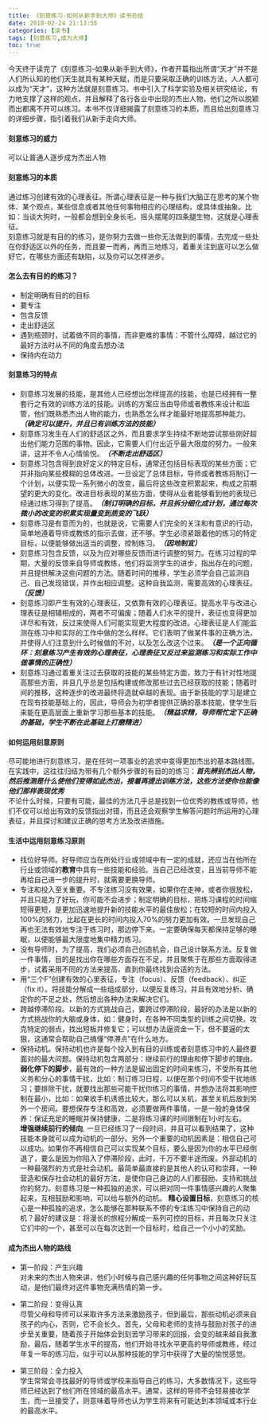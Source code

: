 ```yaml
---
title: 《刻意练习-如何从新手到大师》读书总结
date: 2018-02-24 21:13:55
categories: [读书]
tags: [刻意练习,成为大师]
toc: true
---
```


今天终于读完了《刻意练习-如果从新手到大师》，作者开篇指出所谓“天才”并不是人们所认知的他们天生就具有某种天赋，而是只要采取正确的训练方法，人人都可以成为“天才”，这种方法就是刻意练习。书中引入了科学实验及相关研究结论，有力地支撑了这样的观点，并且解释了各行各业中出现的杰出人物，他们之所以脱颖而出都离不开可以练习。本书不仅详细揭露了刻意练习的本质，而且给出刻意练习的详细步骤，指引着我们从新手走向大师。

<!--more-->

#### 刻意练习的威力
 可以让普通人逐步成为杰出人物

#### 刻意练习的本质
通过练习创建有效的心理表征。所谓心理表征是一种与我们大脑正在思考的某个物体、某个观点，某些信息或者其他任何事物相应的心理结构，或具体或抽象。比如：当谈大狗时，一般都会想到全身长毛、摇头摆尾的四条腿生物，这就是心理表征。<br>
刻意练习就是有目的的练习，是你努力去做一些你无法做到的事情，去完成一些处在你舒适区以外的任务，而且要一而再，再而三地练习，着重关注到底可以怎么做好它，在哪些方面还有缺陷，以及你可以怎样进步。

#### 怎么去有目的的练习？
* 制定明确有目的的目标
* 要专注
* 包含反馈
* 走出舒适区
* 遇到瓶颈时，试着做不同的事情，而非更难的事情：不管什么障碍，越过它的最好方法时从不同的角度去想办法
* 保持内在动力

#### 刻意练习的特点
* 刻意练习发展的技能，是其他人已经想出怎样提高的技能，也是已经拥有一整套行之有效的训练方法的技能。训练的方案应当由导师或者教练来设计和监管，他们既熟悉杰出人物的能力，也熟悉怎么样才能最好地提高那种能力。***（确定可以提升，并且已有训练方法的技能）***
* 刻意练习发生在人们的舒适区之外，而且要求学生持续不断地尝试那些刚好超出他们能力范围的事物。因此，它需要人们付出近乎最大限度的努力。一般来讲，这并不令人心情愉悦。***（不断走出舒适区）***
* 刻意练习包含得到良好定义的特定目标，通常还包括目标表现的某些方面；它并非指向某些模糊的总体改进。一旦设定了总体目标，导师或者教练将制订一个计划，以便实现一系列微小的改变，最后将这些改变积累起来，构成之前期望的更大的变化。改进目标表现的某些方面，使得从业者能够看到他的表现已经通过练习得到了提高。***（制订明确的目标，并且拆分细化成计划，通过每次微小的改变的积累实现量变到质变的飞跃）***
* 刻意练习是有意而为的，也就是说，它需要人们完全的关注和有意识的行动，简单地遵着导师或教练的指示去做，还不够。学生必须紧跟着他的练习的特定目标，以便能够做出适当的调整，控制练习。***（因地制宜）***
* 刻意练习包含反馈，以及为应对哪些反馈而进行调整的努力。在练习过程的早期，大量的反馈来自导师或教练，他们将监测学生的进步，指出存在的问题，并且提供解决这些问题的方法。随着时间的推移，学生必须学会自己监测自己、自己发现错误，并作出相应调整。这种自我监测，需要高效的心理表征。***（反馈）***
* 刻意练习即产生有效的心理表征，又依靠有效的心理表征。提高水平与改进心理表征是相辅相成的，两者不可偏废；随着人们水平的提升，表征也变得更加详尽和有效，反过来使得人们可能实现更大程度的改进。心理表征是人们能监测在练习中和实际的工作中做的怎么样样。它们表明了做某件事的正确方法，并使得人们注意到什么时候做的不对，以及怎么改这个过来。***（是一个正向循环：刻意练习产生有效的心理表征，心理表征又反过来监测练习和实际工作中做事情的正确性）***
* 刻意练习通过着重关注过去获取的技能的某些特定方面，致力于有针对性地提高那些方面，并且几乎总是包括构建或修改那些过去已经获取的技能；随着时间的推移，这种逐步的改进最终将造就卓越的表现。由于新技能的学习是建立在现有技能基础上的，因此，导师会为初学者提供正确的基本技能，使学生后来能在更高层面上重新学习那些基本的技能。***（精益求精，导师帮忙定下正确的基础，学生不断在此基础上打磨精进）***

#### 如何运用刻意原则
尽可能地进行刻意练习，是在任何一项事业的追求中变得更加杰出的基本路线图。在实践中，这往往归结为带有几个额外步骤的有目的的练习：***首先辨别杰出人物，然后推测是什么使他们变得如此杰出，接着再提出训练方法，这些方法使你也能像他们那样表现优秀*** <br>
不论什么时候，只要有可能，最佳的方法几乎总是找到一位优秀的教练或导师，他们不仅可以给出有效的反馈指出对错，而且还会观察学生解答问题时所运用的心理表征，并且探讨和建议正确的思考方法及改进措施。

#### 生活中运用刻意练习原则
* 找位好导师。好导师应当在所处行业或领域中有一定的成就，还应当在他所在行业或领域的**教育**中具有一些技能和经验。当自己已经改变，且当前导师不能再给自己进一步的提升时，就需要更换导师。
* 专注和投入至关重要。不专注练习没有效果，如果你在走神，或者你很放松，并且只是为了好玩，你可能不会进步；制定明确的目标，把练习课程的时间缩短得更短，是更加迅速地提升新的技能水平的最佳放松；在较短的时间内投入100%的努力，比起在更长的时间内投入70%的努力更加有效。一旦发现自己再也无法有效地专注于练习时，那边停下来。一定要确保每天都保持足够的睡眠，以便能够最大限度地集中精力练习。
* 没有导师时，为了提高，我们必须自己创造机会，自己设计联系方法。反复做一件事情，目的是找出你在哪些方面存在不足，并且聚焦于在那些方面取得进步，试着采用不同的方法来提高，直到你最终找到合适的方法。
* 用“三个F”创建有效的心里表征，专注（focus）、反馈（feedback）、纠正（fix it）。将技能分解成一些组成部分，以便反复练习，并且有效地分析、确定你的不足之处，然后想出各种办法来解决它们。
* 跨越停滞阶段。以新的方式挑战自己，要跨过停滞阶段，最好的办法是以新的方式挑战你的大脑或身体，如：健身时，在各种不同类型的训练之间切换。攻克特定的弱点，找出短板并修复它；可以想办法逼资金一下，但不要逼的太狠，这通常会帮助自己搞懂“停滞点”在什么地方。
* 保持动机。保持动机也许是每个投入到有目的训练或者刻意练习中的人最终要面对的最大问题。保持动机包含两部分：继续前行的理由和停下脚步的理由。<br>
  **弱化停下的脚步**，最有效的一种方法是留出固定的时间来练习，不受所有其他义务和分心的事情干扰，比如：制订练习日程，以便在那个时间不受干扰地练习；要排除干扰，就要找出那些可能干扰你练习的事情，并想办法将其影响控制在最小，比如：如果收手机诱惑比较大，那么可以关机，甚至关机后放到另外一个房间。要想保存专注和高效，必须要做两件事情，一是一般的身体保养：保证充足的睡眠并保持健康，二是将练习课的时间限制在1小时左右。<br>
  **增强继续前行的倾向**, 一旦已经练习了一段时间，并且可以看到结果了，这种技能本身就可以成为动机的一部分。另外一个重要的动机因素是：相信自己可以成功。如果你不再相信自己可以实现某个目标，要么是因为你的水平已经倒退了，要么是因为你陷入了停滞阶段，此时，千万不要半途而废。外部动机的一种最强烈的方式是社会动机。最简单最直接的是其他人的认可和崇拜，一种营造和保存社会动机的最好方法，是使你自己身边的人们都鼓励、支持和挑战你的努力。刻意练习是一种孤独的追求，可以把对同一件事情感兴趣的人聚集起来，互相鼓励和影响，可以给与额外的动机。
  **精心设置目标**，刻意练习的核心是一种孤独的追求，怎么能够在那种联系不停的专注练习中保持自己的动机？最好的建议是：将漫长的旅程分解成一系列可控的目标，并且每次只关注它们中的一个，甚至可以在每次达到一个目标时，给自己一个小小的奖励。
 
#### 成为杰出人物的路线
* 第一阶段：产生兴趣 <br>
	对未来的杰出人物来讲，他们小时候与自己感兴趣的任何事物之间这种好玩互动，是他们最终对这件事物充满热情的第一步。
	
* 第二阶段：变得认真 <br>
尽管父母和导师可以采取许多方法来激励孩子，但到最后，那些动机必须来自孩子的内心，否则，它不会长久。首先，父母和老师的支持与鼓励对孩子的进步至关重要，随着孩子开始体会到刻苦学习带来的回报，会变的越来越自我激励，最后，随着学生水平的提高，他们开始寻找水平更高的导师或教练，经过年复一年的练习后，似乎可以从那种技能的学习中获得了大量的愉悦感觉。

* 第三阶段：全力投入 <br>
学生常常会寻找最好的导师或学校来指导自己的练习，大多数情况下，这些导师已经达到了他们所在领域的最高水平。通常，这样的导师不会轻易接收学生，而一旦接受了，则意味着导师也认为学生将来有可能达到本领域或本行业的最高水平。

